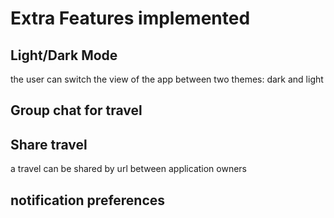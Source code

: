 # Extra Features implemented


## Light/Dark Mode

the user can switch the view of the app between two themes: dark and light


## Group chat for travel




## Share travel

a travel can be shared by url between application owners


## notification preferences

